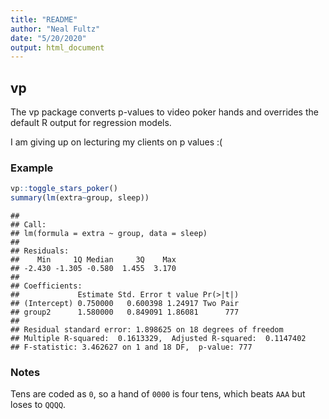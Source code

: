 ```yaml
---
title: "README"
author: "Neal Fultz"
date: "5/20/2020"
output: html_document
---
```


## vp

The vp package converts p-values to video poker hands and overrides the default R output for regression models.

I am giving up on lecturing my clients on p values :(

### Example


```r
vp::toggle_stars_poker()
summary(lm(extra~group, sleep))
```

```
## 
## Call:
## lm(formula = extra ~ group, data = sleep)
## 
## Residuals:
##    Min     1Q Median     3Q    Max 
## -2.430 -1.305 -0.580  1.455  3.170 
## 
## Coefficients:
##             Estimate Std. Error t value Pr(>|t|)
## (Intercept) 0.750000   0.600398 1.24917 Two Pair
## group2      1.580000   0.849091 1.86081      777
## 
## Residual standard error: 1.898625 on 18 degrees of freedom
## Multiple R-squared:  0.1613329,	Adjusted R-squared:  0.1147402 
## F-statistic: 3.462627 on 1 and 18 DF,  p-value: 777
```

### Notes

Tens are coded as `0`, so a hand of `0000` is four tens, which beats `AAA` but loses to `QQQQ`.

